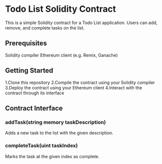 # Todo List Solidity Contract

This is a simple Solidity contract for a Todo List application. Users can add, remove, and complete tasks on the list.

## Prerequisites

Solidity compiler
Ethereum client (e.g. Remix, Ganache)

## Getting Started

1.Clone this repository
2.Compile the contract using your Solidity compiler
3.Deploy the contract using your Ethereum client
4.Interact with the contract through its interface


## Contract Interface

### addTask(string memory taskDescription)
Adds a new task to the list with the given description.

### completeTask(uint taskIndex)
Marks the task at the given index as complete.

